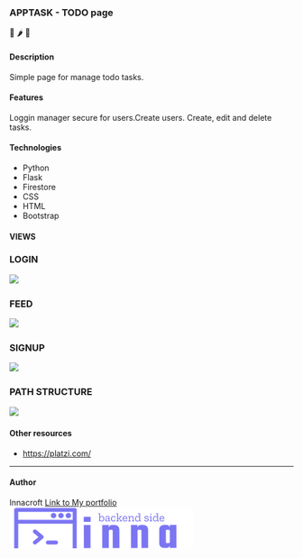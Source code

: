 ### APPTASK - TODO page
📝 🌶️  🐍

#### Description
Simple page for manage todo tasks.

#### Features
Loggin manager secure for users.Create users.
Create, edit and delete tasks.
#### Technologies
- Python
- Flask
- Firestore
- CSS
- HTML
- Bootstrap

#### VIEWS

### LOGIN
![](https://github.com/innacroft/flask/blob/master/app/static/images/login.PNG)
### FEED
![](https://github.com/innacroft/flask/blob/master/app/static/images/feed.PNG)
### SIGNUP
![](https://github.com/innacroft/flask/blob/master/app/static/images/signup.PNG)
### PATH STRUCTURE
![](https://github.com/innacroft/flask/blob/master/app/static/images/estructura_carpetas.PNG)

#### Other resources
- https://platzi.com/

------------

#### Author
Innacroft
[Link to My portfolio](https://innacroft.github.io/portfolio/)<br>
![](https://github.com/innacroft/portfolio/blob/gh-pages/images/back_inna.png)
